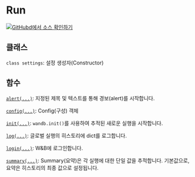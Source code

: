 # Run

[![](https://www.tensorflow.org/images/GitHub-Mark-32px.png)](https://www.github.com/wandb/client/tree/master/wandb/__init__.py)[GitHubd에서 소스 확인하기](https://www.github.com/wandb/client/tree/master/wandb/__init__.py)​​

## **클래스** <a id="classes"></a>

​`class settings`: 설정 생성자\(Constructor\)

## **함수** <a id="functions"></a>

​[`alert(...)`](https://docs.wandb.ai/ref/run/alert): 지정된 제목 및 텍스트를 통해 경보\(alert\)를 시작합니다.

​[`config(...)`](https://docs.wandb.ai/ref/run/config): Config\(구성\) 객체

​[`init(...)`](https://docs.wandb.ai/ref/run/init): `wandb.init()`를 사용하여 추적된 새로운 실행을 시작합니다.

​[`log(...)`](https://docs.wandb.ai/ref/run/log): 글로벌 실행의 히스토리에 dict를 로그합니다.

​[`login(...)`](https://docs.wandb.ai/ref/run/login): W&B에 로그인합니다.

​[`summary(...)`](https://docs.wandb.ai/ref/run/summary): Summary\(요약\)은 각 실행에 대한 단일 값을 추적합니다. 기본값으로, 요약은 히스토리의 최종 값으로 설정됩니다.


